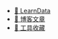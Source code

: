 - [🚀 LearnData](https://www.1patent.cn/)
- [📝 博客文章](https://www.1patent.cn/blog.html)
- [🔨 工具收藏](https://nav.newzone.top/)
